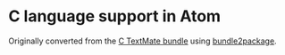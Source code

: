 # C language support in Atom

Originally converted from the [C TextMate bundle](https://github.com/textmate/c.tmbundle)
using [bundle2package](https://github.com/atom/bundle2package).

